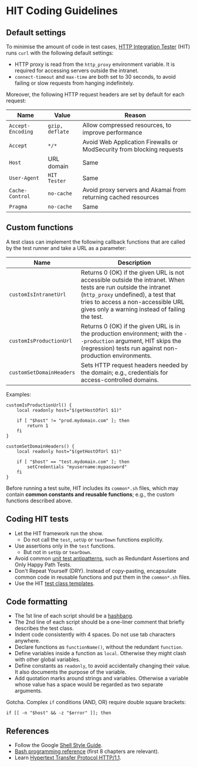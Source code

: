 # HIT Coding Guidelines

## Default settings

To minimise the amount of code in test cases, [HTTP Integration
Tester](/README.md) (HIT) runs `curl` with the following default
settings:

* HTTP proxy is read from the `http_proxy` environment variable. It is
  required for accessing servers outside the intranet.
* `connect-timeout` and `max-time` are both set to 30 seconds, to
  avoid failing or slow requests from hanging indefinitely.

Moreover, the following HTTP request headers are set by default for each request:

| Name | Value | Reason |
| ---- | ----- | ------ |
| `Accept-Encoding` | `gzip, deflate` | Allow compressed resources, to improve performance |
| `Accept` | `*/*` | Avoid Web Application Firewalls or ModSecurity from blocking requests |
| `Host` | URL domain | Same |
| `User-Agent` | `HIT Tester` | Same |
| `Cache-Control` | `no-cache` | Avoid proxy servers and Akamai from returning cached resources |
| `Pragma` | `no-cache` | Same |

## Custom functions

A test class can implement the following callback functions that are
called by the test runner and take a URL as a parameter:

| Name | Description |
| ---- | ----------- |
| `customIsIntranetUrl` | Returns 0 (OK) if the given URL is not accessible outside the intranet. When tests are run outside the intranet (`http_proxy` undefined), a test that tries to access a non-accessible URL gives only a warning instead of failing the test. |
| `customIsProductionUrl` | Returns 0 (OK) if the given URL is in the production environment; with the `--production` argument, HIT skips the (regression) tests run against non-production environments. |
| `customSetDomainHeaders` | Sets HTTP request headers needed by the domain; e.g., credentials for access-controlled domains. |

Examples:

    customIsProductionUrl() {
        local readonly host="$(getHostOfUrl $1)"

        if [ "$host" != "prod.mydomain.com" ]; then
            return 1
        fi
    }

    customSetDomainHeaders() {
        local readonly host="$(getHostOfUrl $1)"

        if [ "$host" == "test.mydomain.com" ]; then
            setCredentials "myusername:mypassword"
        fi
    }

Before running a test suite, HIT includes its `common*.sh` files,
which may contain **common constants and reusable functions**; e.g.,
the custom functions described above.

## Coding HIT tests

* Let the HIT framework run the show.
  * Do not call the `test`, `setUp` or `tearDown` functions explicitly.
* Use assertions only in the `test` functions.
  * But not in `setUp` or `tearDown`.
* Avoid common [unit test
  antipatterns](http://www.exubero.com/junit/antipatterns.html), such
  as Redundant Assertions and Only Happy Path Tests.
* Don't Repeat Yourself (DRY). Instead of copy-pasting, encapsulate
  common code in reusable functions and put them in the `common*.sh` files.
* Use the HIT [test class templates](TEMPLATES.md).

## Code formatting

* The 1st line of each script should be a
  [hashbang](http://en.wikipedia.org/wiki/Shebang_%28Unix%29).
* The 2nd line of each script should be a one-liner comment that
  briefly describes the test class.
* Indent code consistently with 4 spaces. Do not use tab characters anywhere.
* Declare functions as `functionName()`, without the redundant `function`.
* Define variables inside a function as `local`. Otherwise they might
  clash with other global variables.
* Define constants as `readonly`, to avoid accidentally changing their
  value. It also documents the purpose of the variable.
* Add quotation marks around strings and variables. Otherwise a
  variable whose value has a space would be regarded as two separate
  arguments.

Gotcha. Complex `if` conditions (AND, OR) require double square brackets:

    if [[ -n "$host" && -z "$error" ]]; then

## References

* Follow the Google [Shell Style Guide](https://google-styleguide.googlecode.com/svn/trunk/shell.xml).
* [Bash programming reference](http://tldp.org/HOWTO/Bash-Prog-Intro-HOWTO.html) (first 8 chapters are relevant).
* Learn [Hypertext Transfer Protocol HTTP/1.1](http://www.w3.org/Protocols/rfc2616/rfc2616-sec14.html).
